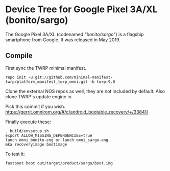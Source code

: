 # Device Tree for Google Pixel 3A/XL (bonito/sargo)

The Google Pixel 3A/XL (codenamed _"bonito/sargo"_) is a flagship smartphone from Google.
It was released in May 2019.

## Compile

First sync the TWRP minimal manifest.
```
repo init -u git://github.com/minimal-manifest-twrp/platform_manifest_twrp_omni.git -b twrp-9.0
```

Clone the external NOS repos as well, they are not included by default.
Also clone TWRP's update engine in.

Pick this commit if you wish.
https://gerrit.omnirom.org/#/c/android_bootable_recovery/+/33841/

Finally execute these:

```
. build/envsetup.sh
export ALLOW_MISSING_DEPENDENCIES=true
lunch omni_bonito-eng or lunch omni_sargo-eng 
mka recoveryimage bootimage 
```

To test it:
```
fastboot boot out/target/product/sargo/boot.img
```
